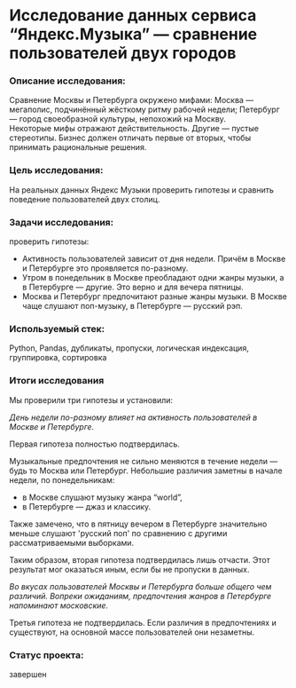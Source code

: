 # Исследование данных сервиса “Яндекс.Музыка” — сравнение пользователей двух городов


### Описание исследования:

Сравнение Москвы и Петербурга окружено мифами:
Москва — мегаполис, подчинённый жёсткому ритму рабочей недели;
Петербург — город своеобразной культуры, непохожий на Москву.    
Некоторые мифы отражают действительность. Другие — пустые стереотипы. Бизнес должен отличать первые от вторых, чтобы принимать рациональные решения.


### Цель исследования:

На реальных данных Яндекс Музыки проверить гипотезы и сравнить поведение пользователей двух столиц.


### Задачи исследования:

проверить гипотезы:

- Активность пользователей зависит от дня недели. Причём в Москве и Петербурге это проявляется по-разному.
- Утром в понедельник в Москве преобладают одни жанры музыки, а в Петербурге — другие. Это верно и для вечера пятницы.
- Москва и Петербург предпочитают разные жанры музыки. В Москве чаще слушают поп-музыку, в Петербурге — русский рэп.


### Используемый стек:

Python, Pandas, дубликаты, пропуски, логическая индексация, группировка, сортировка



### Итоги исследования

Мы проверили три гипотезы и установили:

*День недели по-разному влияет на активность пользователей в Москве и Петербурге.*

Первая гипотеза полностью подтвердилась.

Музыкальные предпочтения не сильно меняются в течение недели — будь то Москва или Петербург. Небольшие различия заметны в начале недели, по понедельникам:

* в Москве слушают музыку жанра “world”,
* в Петербурге — джаз и классику.

Также замечено, что в пятницу вечером в Петербурге значительно меньше слушают 'русский поп' по сравнению с другими рассматриваемыми выборками.

Таким образом, вторая гипотеза подтвердилась лишь отчасти. Этот результат мог оказаться иным, если бы не пропуски в данных.

*Во вкусах пользователей Москвы и Петербурга больше общего чем различий. Вопреки ожиданиям, предпочтения жанров в Петербурге напоминают московские.*

Третья гипотеза не подтвердилась. Если различия в предпочтениях и существуют, на основной массе пользователей они незаметны.



### Статус проекта:

завершен

